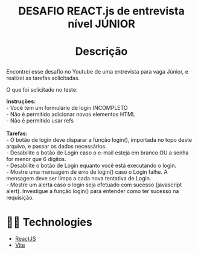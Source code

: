 <h1 align="center"> 
DESAFIO REACT.js de entrevista nível JÚNIOR </h1>
<h1 align="center"> 

 Descrição
 </h1>

  <p>Encontrei esse desafio no Youtube de uma entrevista para vaga Júnior, e realizei as tarefas solicitadas.</p>
  <p>O que foi solicitado no teste:</p>
 <b>Instruções:</b></br>
 - Você tem um formulário de login INCOMPLETO</br>
 - Não é permitido adicionar novos elementos HTML</br>
 - Não é permitido usar refs</br>
</br>
<b>Tarefas:</b></br>
  - O botão de login deve disparar a função login(), importada no topo deste arquivo, e passar os dados necessários.</br>
  - Desabilite o botão de Login caso o e-mail esteja em branco OU a senha for menor que 6 dígitos.</br>
  - Desabilite o botão de Login equanto você está executando o login.</br>
  - Mostre uma mensagem de erro de login() caso o Login falhe. A mensagem deve ser limpa a cada nova tentativa de Login.</br>
  - Mostre um alerta caso o login seja efetuado com sucesso (javascript alert). Investigue a função login() para entender como ter sucesso na requisição.</br>


<h1>  💊💊 Technologies </h1>

- [ReactJS](https://https://reactjs.org/)
- [Vite](https://vitejs.dev/)


